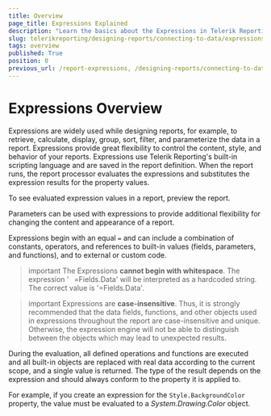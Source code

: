 ```yaml
---
title: Overview
page_title: Expressions Explained
description: "Learn the basics about the Expressions in Telerik Reporting, what you may use them for, and how to define them."
slug: telerikreporting/designing-reports/connecting-to-data/expressions/overview
tags: overview
published: True
position: 0
previous_url: /report-expressions, /designing-reports/connecting-to-data/expressions/
---
```


# Expressions Overview

Expressions are widely used while designing reports, for example, to retrieve, calculate, display, group, sort, filter, and parameterize the data in a report. Expressions provide great flexibility to control the content, style, and behavior of your reports. Expressions use Telerik Reporting's built-in scripting language and are saved in the report definition. When the report runs, the report processor evaluates the expressions and substitutes the expression results for the property values.

To see evaluated expression values in a report, preview the report.

Parameters can be used with expressions to provide additional flexibility for changing the content and appearance of a report.

Expressions begin with an equal `=` and can include a combination of constants, operators, and references to built-in values (fields, parameters, and functions), and to external or custom code.

>important The Expressions __cannot begin with whitespace__. The expression '&#10240;=Fields.Data' will be interpreted as a hardcoded string. The correct value is '=Fields.Data'.

>important Expressions are __case-insensitive__. Thus, it is strongly recommended that the data fields, functions, and other objects used in expressions throughout the report are case-insensitive and unique. Otherwise, the expression engine will not be able to distinguish between the objects which may lead to unexpected results.

During the evaluation, all defined operations and functions are executed and all built-in objects are replaced with real data according to the current scope, and a single value is returned. The type of the result depends on the expression and should always conform to the property it is applied to.

For example, if you create an expression for the `Style.BackgroundColor` property, the value must be evaluated to a _System.Drawing.Color_ object.
